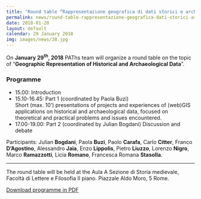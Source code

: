 ```yaml
---
title: "Round table “Rappresentazione geografica di dati storici e archeologici”"
permalink: news/round-table-rappresentazione-geografica-dati-storici-archeologici
date: 2018-01-20
layout: default
calendar: 29 January 2018
img: images/news/38.jpg
---
```


On **January 29<sup>th</sup>, 2018** PAThs team will organize a round table on the topic of “**Geographic Representation of Historical and Archaeological Data**”.

### Programme

- 15.00: Introduction
- 15.10-16.45: Part 1 (coordinated by Paola Buzi)<br />Short (max. 10’) presentations of projects and experiences of (web)GIS applications on historical and archaeological data, focused on theoretical and practical problems and issues encountered.
- 17.00-19.00: Part 2 (coordinated by Julian Bogdani) Discussion and debate

Participants: Julian **Bogdani**, Paola **Buzi**, Paolo **Carafa**, Carlo **Citter**, Franco **D’Agostino**, Alessandro **Jaia**, Enzo **Lippolis**, Pietro **Liuzzo**, Lorenzo **Nigro**, Marco **Ramazzotti**, Licia **Romano**, Francesca Romana **Stasolla**.

---

The round table will be held at the Aula A Sezione di Storia medievale, Facoltà di Lettere e Filosofia II piano. Piazzale Aldo Moro, 5 Rome.

[Download programme in PDF](../images/dwnl/programma-tavola-rotonda.pdf)

 
